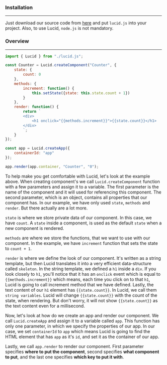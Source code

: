 ### Installation

------

Just download our source code from [here](https://github.com/dorkodu/lucid) and put `lucid.js` into your project. Also, to use Lucid, `node.js` is not mandatory.

### Overview

------


```js
import { Lucid } from "./lucid.js";

const Counter = Lucid.createComponent("Counter", {
    state: {
        count: 0
    },
    methods: {
        increment: function() {
            this.setState({state: this.state.count + 1})
        }
    },
    render: function() {
        return `
		<div>
			<h1 onclick="{{methods.increment}}">{{state.count}}</h1>
		</div>
		`;
    }
});

const app = Lucid.createApp({
    containerId: "app"
});

app.render(app.container, "Counter", "0");
```

To help make you get comfortable with Lucid, let's look at the example above. When creating component's we call `Lucid.createComponent` function with a few parameters and assign it to a variable. The first parameter is the name of the component and it will used for referencing this component. The second parameter, which is an object, contains all properties that our component has. In our example, we have only used `state`, `methods` and `render`. But there actually are a lot more.

`state` is where we store private data of our component. In this case, we have `count`. A `state` inside a component, is used as the default `state` when a new component is rendered.

`methods` are where we store the functions, that we want to use with our component. In the example, we have `increment` function that sets the state to `count + 1`.

`render` is where we define the look of our component. It's written as a string template, but then Lucid translates it into a very efficient data-structure called `skeleton`. In the string template, we defined a `h1` inside a `div`. If you look closely to `h1`, you'll notice that it has an `onclick` event which is equal to `{{methods.increment}}` which means, each time you click on to that `h1`, Lucid is going to call increment method that we have defined. Lastly, the text content of our `h1` element has `{{state.count}}`. In Lucid, we call them `string variables`. Lucid will change `{{state.count}}` with the count of the state, when rendering. But don't worry, it will not show `{{state.count}}` as the text content even for a millisecond.

Now, let's look at how do we create an app and render our component. We call `Lucid.createApp` and assign it to a variable called `app`. This function has only one parameter, in which we specify the properties of our app. In our case, we set `containerId` to `app` which means Lucid is going to find the HTML element that has `app` as it's `id`, and set it as the container of our app.

Lastly, we call `app.render` to render our component. First parameter specifies **where to put the component**, second specifies **what component to put**, and the last one specifies **which key to put it with**.

